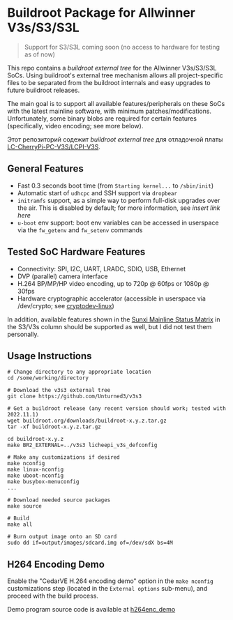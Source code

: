 
# Buildroot Package for Allwinner V3s/S3/S3L

> Support for S3/S3L coming soon (no access to hardware for testing as of now)

This repo contains a _buildroot external tree_ for the Allwinner V3s/S3/S3L SoCs. Using buildroot's external tree mechanism allows all project-specific files to be separated from the buildroot internals and easy upgrades to future buildroot releases.

The main goal is to support all available features/peripherals on these SoCs with the latest mainline software, with minimum patches/modifications. Unfortunately, some binary blobs are required for certain features (specifically, video encoding; see more below).

 Этот репозиторий содежит _buildroot external tree_ для отладочной платы [LC-CherryPi-PC-V3S/LCPI-V3S](https://linux-sunxi.org/CherryPi_PC_V3S).

## General Features

- Fast 0.3 seconds boot time (from `Starting kernel...` to `/sbin/init`)
- Automatic start of `udhcpc` and SSH support via `dropbear`
- `initramfs` support, as a simple way to perform full-disk upgrades over the air. This is disabled by default; for more information, see _insert link here_
- `u-boot` env support: boot env variables can be accessed in userspace via the `fw_getenv` and `fw_setenv` commands

## Tested SoC Hardware Features

- Connectivity: SPI, I2C, UART, LRADC, SDIO, USB, Ethernet
- DVP (parallel) camera interface
- H.264 BP/MP/HP video encoding, up to 720p @ 60fps or 1080p @ 30fps
- Hardware cryptographic accelerator (accessible in userspace via /dev/crypto; see [cryptodev-linux](http://cryptodev-linux.org/))

In addition, available features shown in the [Sunxi Mainline Status Matrix](https://linux-sunxi.org/Linux_mainlining_effort#Status_Matrix) in the S3/V3s column should be supported as well, but I did not test them personally.

## Usage Instructions

```
# Change directory to any appropriate location
cd /some/working/directory

# Download the v3s3 external tree
git clone https://github.com/Unturned3/v3s3

# Get a buildroot release (any recent version should work; tested with 2022.11.1)
wget buildroot.org/downloads/buildroot-x.y.z.tar.gz
tar -xf buildroot-x.y.z.tar.gz

cd buildroot-x.y.z
make BR2_EXTERNAL=../v3s3 licheepi_v3s_defconfig

# Make any customizations if desired
make nconfig
make linux-nconfig
make uboot-nconfig
make busybox-menuconfig
...

# Download needed source packages
make source

# Build
make all

# Burn output image onto an SD card
sudo dd if=output/images/sdcard.img of=/dev/sdX bs=4M
```

## H264 Encoding Demo

Enable the "CedarVE H.264 encoding demo" option in the `make nconfig` customizations step (located in the `External options` sub-menu), and proceed with the build process.

Demo program source code is available at [h264enc_demo](https://github.com/Unturned3/h264enc_demo)

